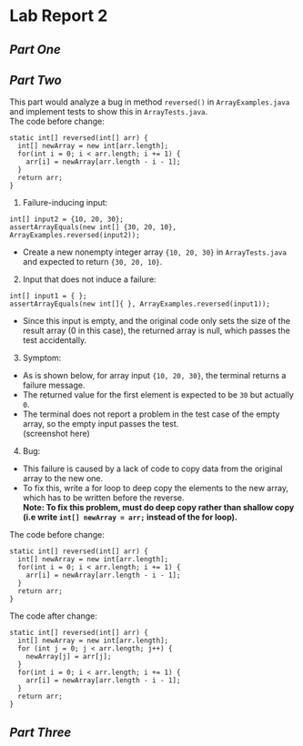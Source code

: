 # **Lab Report 2**

## ***Part One***

## ***Part Two***
This part would analyze a bug in method `reversed()` in `ArrayExamples.java` and implement tests to show this in `ArrayTests.java`. \
The code before change:
```
static int[] reversed(int[] arr) {
  int[] newArray = new int[arr.length];
  for(int i = 0; i < arr.length; i += 1) {
    arr[i] = newArray[arr.length - i - 1];
  }
  return arr;
}
```
1. Failure-inducing input:
```
int[] input2 = {10, 20, 30};
assertArrayEquals(new int[] {30, 20, 10}, ArrayExamples.reversed(input2));
```
* Create a new nonempty integer array `{10, 20, 30}` in `ArrayTests.java` and expected to return `{30, 20, 10}`. 
2. Input that does not induce a failure:
```
int[] input1 = { };
assertArrayEquals(new int[]{ }, ArrayExamples.reversed(input1));
```
* Since this input is empty, and the original code only sets the size of the result array (0 in this case), the returned array is null, which passes the test accidentally.
3. Symptom:
* As is shown below, for array input `{10, 20, 30}`, the terminal returns a failure message.
* The returned value for the first element is expected to be `30` but actually `0`.
* The terminal does not report a problem in the test case of the empty array, so the empty input passes the test. \
(screenshot here)
4. Bug:
* This failure is caused by a lack of code to copy data from the original array to the new one.
* To fix this, write a for loop to deep copy the elements to the new array, which has to be written before the reverse. \
**Note: To fix this problem, must do deep copy rather than shallow copy (i.e write `int[] newArray = arr;` instead of the for loop).**

The code before change:
```
static int[] reversed(int[] arr) {
  int[] newArray = new int[arr.length];
  for(int i = 0; i < arr.length; i += 1) {
    arr[i] = newArray[arr.length - i - 1];
  }
  return arr;
}
```
The code after change:
```
static int[] reversed(int[] arr) {
  int[] newArray = new int[arr.length];
  for (int j = 0; j < arr.length; j++) {
    newArray[j] = arr[j];
  }
  for(int i = 0; i < arr.length; i += 1) {
    arr[i] = newArray[arr.length - i - 1];
  }
  return arr;
}
```

## ***Part Three***
